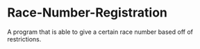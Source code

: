 # Race-Number-Registration
A program that is able to give a certain race number based off of restrictions.
